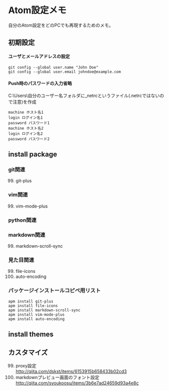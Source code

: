 # Atom設定メモ
自分のAtom設定をどのPCでも再現するためのメモ。
## 初期設定
#### ユーザとメールアドレスの設定
```
git config --global user.name "John Doe"
git config --global user.email johndoe@example.com
```
#### Push時のパスワードの入力省略
C:\Users\自分のユーザー名フォルダに_netrcというファイル(.netrcではないので注意)を作成
```
machine ホスト名1
login ログイン名1
password パスワード1
machine ホスト名2
login ログイン名2
password パスワード2
```

## install package
### git関連
99. git-plus

### vim関連
99. vim-mode-plus

### python関連

### markdown関連
99. markdown-scroll-sync

### 見た目関連
99. file-icons
99. auto-encoding

### パッケージインストールコピペ用リスト
```
apm install git-plus
apm install file-icons
apm install markdown-scroll-sync
apm install vim-mode-plus
apm install auto-encoding
```
## install themes

## カスタマイズ
99. proxy設定  
http://qiita.com/dskst/items/6153915b658433b02cd3
99. markdownプレビュー画面のフォント設定  
http://qiita.com/syoukoosu/items/3b6e7ad24659d93a4e8c
